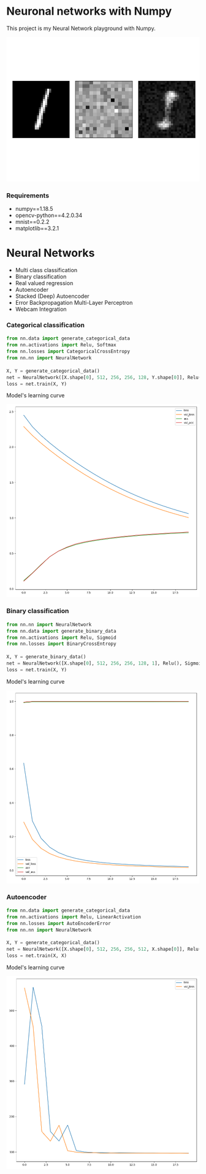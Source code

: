 # Neuronal networks with Numpy 

This project is my Neural Network playground with Numpy.


![alt-text](images/autoencoder-result.png)

### Requirements
- numpy==1.18.5
- opencv-python==4.2.0.34
- mnist==0.2.2
- matplotlib==3.2.1

# Neural Networks
- Multi class classification
- Binary classification
- Real valued regression
- Autoencoder
- Stacked (Deep) Autoencoder
- Error Backpropagation Multi-Layer Perceptron
- Webcam Integration

### Categorical classification

```python
from nn.data import generate_categorical_data
from nn.activations import Relu, Softmax
from nn.losses import CategoricalCrossEntropy
from nn.nn import NeuralNetwork

X, Y = generate_categorical_data()
net = NeuralNetwork([X.shape[0], 512, 256, 256, 128, Y.shape[0]], Relu(), Softmax(), CategoricalCrossEntropy())
loss = net.train(X, Y)
```

Model's learning curve

![alt-text](images/categorical.png)
### Binary classification

```python
from nn.nn import NeuralNetwork
from nn.data import generate_binary_data
from nn.activations import Relu, Sigmoid
from nn.losses import BinaryCrossEntropy

X, Y = generate_binary_data()
net = NeuralNetwork([X.shape[0], 512, 256, 256, 128, 1], Relu(), Sigmoid(), BinaryCrossEntropy())
loss = net.train(X, Y)
```

Model's learning curve

![alt-text](images/binary.png)
### Autoencoder

```python
from nn.data import generate_categorical_data
from nn.activations import Relu, LinearActivation
from nn.losses import AutoEncoderError
from nn.nn import NeuralNetwork

X, Y = generate_categorical_data()
net = NeuralNetwork([X.shape[0], 512, 256, 256, 512, X.shape[0]], Relu(), LinearActivation(), AutoEncoderError())
loss = net.train(X, X)
```

Model's learning curve

![alt-text](images/autoencoder.png)
